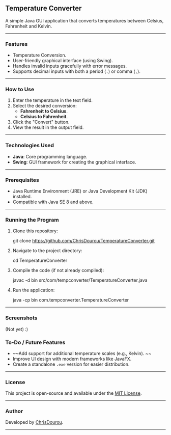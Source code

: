 ## **Temperature Converter**

A simple Java GUI application that converts temperatures between Celsius, Fahrenheit and Kelvin.

---

### **Features**
- Temperature Conversion.
- User-friendly graphical interface (using Swing).
- Handles invalid inputs gracefully with error messages.
- Supports decimal inputs with both a period (`.`) or comma (`,`).

---

### **How to Use**
1. Enter the temperature in the text field.
2. Select the desired conversion:
   - **Fahrenheit to Celsius**.
   - **Celsius to Fahrenheit**.
3. Click the "Convert" button.
4. View the result in the output field.

---

### **Technologies Used**
- **Java**: Core programming language.
- **Swing**: GUI framework for creating the graphical interface.

---

### **Prerequisites**
- Java Runtime Environment (JRE) or Java Development Kit (JDK) installed.
- Compatible with Java SE 8 and above.

---

### **Running the Program**
1. Clone this repository:

   git clone https://github.com/ChrisDourou/TemperatureConverter.git

2. Navigate to the project directory:
 
   cd TemperatureConverter

3. Compile the code (if not already compiled):

   javac -d bin src/com/tempconverter/TemperatureConverter.java

4. Run the application:

   java -cp bin com.tempconverter.TemperatureConverter

---

### **Screenshots**
(Not yet) :)

### **To-Do / Future Features**
- ~~Add support for additional temperature scales (e.g., Kelvin). ~~
- Improve UI design with modern frameworks like JavaFX.
- Create a standalone `.exe` version for easier distribution.

---

### **License**
This project is open-source and available under the [MIT License](LICENSE).

---

### **Author**
Developed by [ChrisDourou](https://github.com/ChrisDourou).

---

